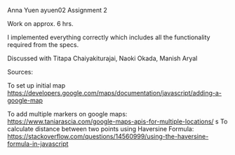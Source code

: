 Anna Yuen
ayuen02
Assignment 2

Work on approx. 6 hrs. 

I implemented everything correctly which includes all the functionality required from the specs. 

Discussed with Titapa Chaiyakiturajai, Naoki Okada, Manish Aryal

Sources:

To set up initial map 
https://developers.google.com/maps/documentation/javascript/adding-a-google-map

To add multiple markers on google maps:
https://www.taniarascia.com/google-maps-apis-for-multiple-locations/
s
To calculate distance between two points using Haversine Formula:
https://stackoverflow.com/questions/14560999/using-the-haversine-formula-in-javascript